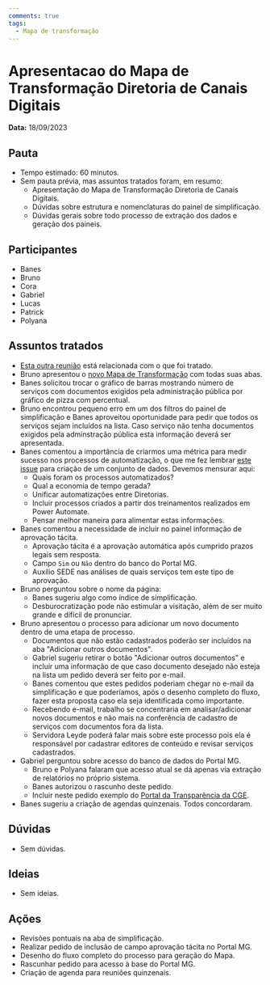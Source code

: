 ```yaml
---
comments: true
tags:
  - Mapa de transformação
---
```


# Apresentacao do Mapa de Transformação Diretoria de Canais Digitais

**Data:** 18/09/2023

## Pauta
- Tempo estimado: 60 minutos.
- Sem pauta prévia, mas assuntos tratados foram, em resumo:
    - Apresentação do Mapa de Transformação Diretoria de Canais Digitais.
    - Dúvidas sobre estrutura e nomenclaturas do painel de simplificação.
    - Dúvidas gerais sobre todo processo de extração dos dados e geração dos paineis.

## Participantes
- Banes
- Bruno
- Cora
- Gabriel
- Lucas
- Patrick
- Polyana

## Assuntos tratados
- [Esta outra reunião](../20230911_relatorio_mapa_transformacao) está relacionada com o que foi tratado.
- Bruno apresentou o [novo Mapa de Transformação](https://app.powerbi.com/view?r=eyJrIjoiNmQzZDMxZGMtNGM0OC00YWJmLWIxMjctMTM0OWJjMTAyZWNmIiwidCI6ImU1ZDNhZTdjLTliMzgtNDhkZS1hMDg3LWY2NzM0YTI4NzU3NCJ9&pageName=ReportSection8b08997a641ffd25674f) com todas suas abas.
- Banes solicitou trocar o gráfico de barras mostrando número de serviços com documentos exigidos pela administração pública por gráfico de pizza com percentual.
- Bruno encontrou pequeno erro em um dos filtros do painel de simplificação e Banes aproveitou oportunidade para pedir que todos os serviços sejam incluídos na lista. Caso serviço não tenha documentos exigidos pela adminstração pública esta informação deverá ser apresentada.
- Banes comentou a importância de criarmos uma métrica para medir sucesso nos processos de automatização, o que me fez lembrar [este issue](https://github.com/suges-mg/novas-ideias/issues/1) para criação de um conjunto de dados. Devemos mensurar aqui:
    - Quais foram os processos automatizados?
    - Qual a economia de tempo gerada?
    - Unificar automatizações entre Diretorias.
    - Incluir processos criados a partir dos treinamentos realizados em Power Automate.
    - Pensar melhor maneira para alimentar estas informações.
- Banes comentou a necessidade de incluir no painel informação de aprovação tácita.
    - Aprovação tácita é a aprovação automática após cumprido prazos legais sem resposta.
    - Campo `Sim` ou `Não` dentro do banco do Portal MG.
    - Auxílio SEDE nas análises de quais serviços tem este tipo de aprovação.
- Bruno perguntou sobre o nome da página:
    - Banes sugeriu algo como índice de simplificação.
    - Desburocratização pode não estimular a visitação, além de ser muito grande e difícil de pronunciar.
- Bruno apresentou o processo para adicionar um novo documento dentro de uma etapa de processo.
    - Documentos que não estão cadastrados poderão ser incluídos na aba "Adicionar outros documentos".
    - Gabriel sugeriu retirar o botão "Adicionar outros documentos" e incluir uma informação de que caso documento desejado não esteja na lista um pedido deverá ser feito por e-mail.
    - Banes comentou que estes pedidos poderiam chegar no e-mail da simplificação e que poderíamos, após o desenho completo do fluxo, fazer esta proposta caso ela seja identificada como importante.
    - Recebendo e-mail, trabalho se concentraria em analisar/adicionar novos documentos e não mais na conferência de cadastro de serviços com documentos fora da lista.
    - Servidora Leyde poderá falar mais sobre este processo pois ela é responsável por cadastrar editores de conteúdo e revisar serviços cadastrados.
- Gabriel perguntou sobre acesso do banco de dados do Portal MG.
    - Bruno e Polyana falaram que acesso atual se dá apenas via extração de relatórios no próprio sistema.
    - Banes autorizou o rascunho deste pedido.
    - Incluir neste pedido exemplo do [Portal da Transparência da CGE](https://github.com/TRAnsparencia-mg/AGE7).
- Banes sugeriu a criação de agendas quinzenais. Todos concordaram.


## Dúvidas
- Sem dúvidas.

## Ideias
- Sem ideias.

## Ações
- Revisões pontuais na aba de simplificação.
- Realizar pedido de inclusão de campo aprovação tácita no Portal MG.
- Desenho do fluxo completo do processo para geração do Mapa.
- Rascunhar pedido para acesso à base do Portal MG.
- Criação de agenda para reuniões quinzenais.
